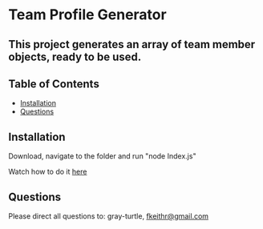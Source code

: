 
  # Team Profile Generator

  ## This project generates an array of team member objects, ready to be used.

  ## Table of Contents
  * [Installation](#installation)
  * [Questions](#questions)
  
  ## Installation
  Download, navigate to the folder and run "node Index.js"
  
  Watch how to do it [here](https://github.com/gray-turtle/team-profile-generator)

  ## Questions
  Please direct all questions to:
  gray-turtle,
  fkeithr@gmail.com

